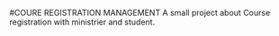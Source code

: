 #COURE REGISTRATION MANAGEMENT
A small project about Course registration with ministrier and student.